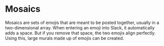 # Mosaics

Mosaics are sets of emojis that are meant to be posted together, usually in a two-dimensional array.  When entering an emoji into Slack, it automatically adds a space.  But if you remove that space, the two emojis align perfectly.  Using this, large murals made up of emojis can be created.